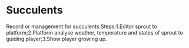 # Succulents
Record or management for succulents.Steps:1.Editor sprout to platform;2.Platform analyse weather, temperature and states of sprout to guiding player;3.Show player growing up.
